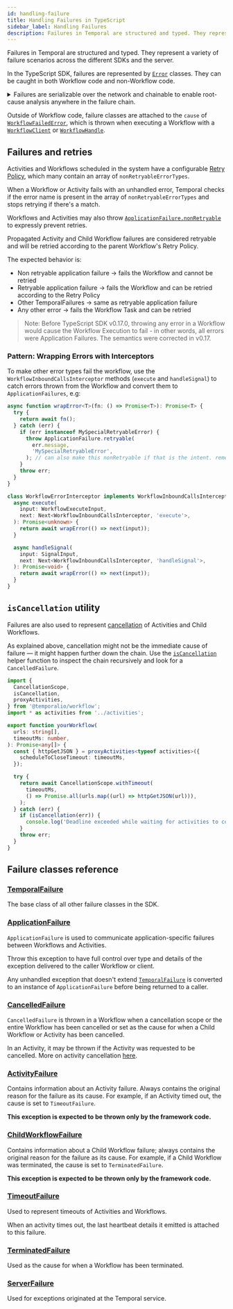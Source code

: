 ```yaml
---
id: handling-failure
title: Handling Failures in TypeScript
sidebar_label: Handling Failures
description: Failures in Temporal are structured and typed. They represent a variety of failure scenarios across the different SDKs and the server.
---
```


Failures in Temporal are structured and typed. They represent a variety of failure scenarios across the different SDKs and the server.

In the TypeScript SDK, failures are represented by [`Error`](https://developer.mozilla.org/en-US/docs/Web/JavaScript/Reference/Global_Objects/Error) classes. They can be caught in both Workflow code and non-Workflow code.

<details>
<summary>
Failures are serializable over the network and chainable to enable root-cause analysis anywhere in the failure chain.
</summary>

If, for example, a TypeScript Workflow starts a Java Child Workflow which calls an Activity in Golang and that activity fails, the TypeScript Workflow will throw a `ChildWorkflowFailure` with `cause` set to an `ActivityFailure`, and the `ActivityFailure`'s `cause` is set to `ApplicationFailure`, which represents the error that occurred in the Golang Activity.

<!--TODO: use snipsync-->

```ts
import {
  ActivityFailure,
  ApplicationFailure,
  ChildWorkflowFailure,
} from '@temporalio/common';
import { executeChild } from '@temporalio/workflow';

// Define the TypeScript version of the Java Workflow interface
// to get a type safe child WorkflowHandle
export type JavaWorkflow = () => Promise<void>;

async function yourWorkflow(): Promise<void> {
  try {
    await executeChild<JavaWorkflow>('RunAnActivityWorkflow');
  } catch (err) {
    if (
      err instanceof ChildWorkflowFailure
      && err.cause instanceof ActivityFailure
      && err.cause.cause instanceof ApplicationFailure
    ) {
      console.log(
        'Child workflow failure root cause was a failed activity',
        err.cause.cause.message,
      );
    }
    throw err;
  }
}
```

</details>

Outside of Workflow code, failure classes are attached to the `cause` of [`WorkflowFailedError`](https://typescript.temporal.io/api/classes/client.WorkflowFailedError), which is thrown when executing a Workflow with a [`WorkflowClient`](https://typescript.temporal.io/api/classes/client.WorkflowClient/) or [`WorkflowHandle`](https://typescript.temporal.io/api/interfaces/client.WorkflowHandle/).

## Failures and retries

Activities and Workflows scheduled in the system have a configurable [Retry Policy](https://typescript.temporal.io/api/interfaces/proto.temporal.api.common.v1.IRetryPolicy), which many contain an array of `nonRetryableErrorTypes`.

When a Workflow or Activity fails with an unhandled error, Temporal checks if the error name is present in the array of `nonRetryableErrorTypes` and stops retrying if there's a match.

Workflows and Activities may also throw [`ApplicationFailure.nonRetryable`](https://typescript.temporal.io/api/classes/client.ApplicationFailure#nonretryable-1) to expressly prevent retries.

Propagated Activity and Child Workflow failures are considered retryable and will be retried according to the parent Workflow's Retry Policy.

The expected behavior is:

- Non retryable application failure -> fails the Workflow and cannot be retried
- Retryable application failure -> fails the Workflow and can be retried according to the Retry Policy
- Other TemporalFailures -> same as retryable application failure
- Any other error -> fails the Workflow Task and can be retried

> Note: Before TypeScript SDK v0.17.0, throwing any error in a Workflow would cause the Workflow Execution to fail - in other words, all errors were Application Failures. The semantics were corrected in v0.17.

### Pattern: Wrapping Errors with Interceptors

To make other error types fail the workflow, use the `WorkflowInboundCallsInterceptor` methods (`execute` and `handleSignal`) to catch errors thrown from the Workflow and convert them to `ApplicationFailures`, e.g:

```ts
async function wrapError<T>(fn: () => Promise<T>): Promise<T> {
  try {
    return await fn();
  } catch (err) {
    if (err instanceof MySpecialRetryableError) {
      throw ApplicationFailure.retryable(
        err.message,
        'MySpecialRetryableError',
      ); // can also make this nonRetryable if that is the intent. remember to change the error name.
    }
    throw err;
  }
}

class WorkflowErrorInterceptor implements WorkflowInboundCallsInterceptor {
  async execute(
    input: WorkflowExecuteInput,
    next: Next<WorkflowInboundCallsInterceptor, 'execute'>,
  ): Promise<unknown> {
    return await wrapError(() => next(input));
  }

  async handleSignal(
    input: SignalInput,
    next: Next<WorkflowInboundCallsInterceptor, 'handleSignal'>,
  ): Promise<void> {
    return await wrapError(() => next(input));
  }
}
```

## `isCancellation` utility

Failures are also used to represent [cancellation](/typescript/cancellation-scopes#cancelledfailure) of Activities and Child Workflows.

As explained above, cancellation might not be the immediate cause of failure — it might happen further down the chain. Use the [`isCancellation`](https://typescript.temporal.io/api/namespaces/workflow/#iscancellation) helper function to inspect the chain recursively and look for a `CancelledFailure`.

```ts
import {
  CancellationScope,
  isCancellation,
  proxyActivities,
} from '@temporalio/workflow';
import * as activities from '../activities';

export function yourWorkflow(
  urls: string[],
  timeoutMs: number,
): Promise<any[]> {
  const { httpGetJSON } = proxyActivities<typeof activities>({
    scheduleToCloseTimeout: timeoutMs,
  });

  try {
    return await CancellationScope.withTimeout(
      timeoutMs,
      () => Promise.all(urls.map((url) => httpGetJSON(url))),
    );
  } catch (err) {
    if (isCancellation(err)) {
      console.log('Deadline exceeded while waiting for activities to complete');
    }
    throw err;
  }
}
```

## Failure classes reference

### [TemporalFailure](https://typescript.temporal.io/api/classes/client.TemporalFailure)

The base class of all other failure classes in the SDK.

### [ApplicationFailure](https://typescript.temporal.io/api/classes/client.ApplicationFailure)

`ApplicationFailure` is used to communicate application-specific failures between Workflows and Activities.

Throw this exception to have full control over type and details of the exception delivered to the caller Workflow or client.

Any unhandled exception that doesn't extend [`TemporalFailure`](#temporalfailure) is converted to an instance of `ApplicationFailure` before being returned to a caller.

### [CancelledFailure](https://typescript.temporal.io/api/classes/client.CancelledFailure)

`CancelledFailure` is thrown in a Workflow when a cancellation scope or the entire Workflow has been cancelled or set as the cause for when a Child Workflow or Activity has been cancelled.

In an Activity, it may be thrown if the Activity was requested to be cancelled. More on activity cancellation [here](/typescript/activities#activity-cancellation).

### [ActivityFailure](https://typescript.temporal.io/api/classes/client.ActivityFailure)

Contains information about an Activity failure. Always contains the original reason for the failure as its cause. For example, if an Activity timed out, the cause is set to `TimeoutFailure`.

**This exception is expected to be thrown only by the framework code.**

### [ChildWorkflowFailure](https://typescript.temporal.io/api/classes/client.ChildWorkflowFailure)

Contains information about a Child Workflow failure; always contains the original reason for the failure as its cause.
For example, if a Child Workflow was terminated, the cause is set to `TerminatedFailure`.

**This exception is expected to be thrown only by the framework code.**

### [TimeoutFailure](https://typescript.temporal.io/api/classes/client.TimeoutFailure)

Used to represent timeouts of Activities and Workflows.

When an activity times out, the last heartbeat details it emitted is attached to this failure.

### [TerminatedFailure](https://typescript.temporal.io/api/classes/client.TerminatedFailure)

Used as the cause for when a Workflow has been terminated.

### [ServerFailure](https://typescript.temporal.io/api/classes/client.ServerFailure)

Used for exceptions originated at the Temporal service.

